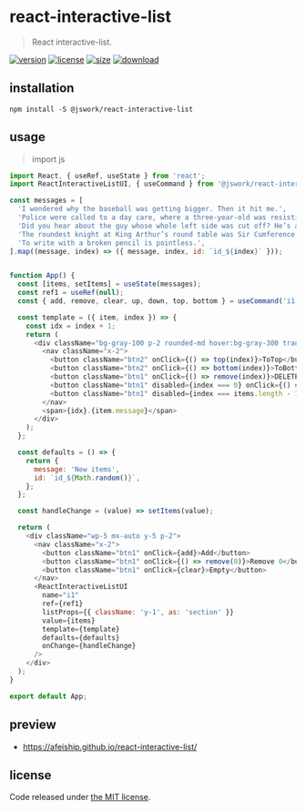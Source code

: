 # react-interactive-list
> React interactive-list.

[![version][version-image]][version-url]
[![license][license-image]][license-url]
[![size][size-image]][size-url]
[![download][download-image]][download-url]

## installation
```shell
npm install -S @jswork/react-interactive-list
```

## usage
> import js
  ```js
  import React, { useRef, useState } from 'react';
  import ReactInteractiveListUI, { useCommand } from '@jswork/react-interactive-list/main';

  const messages = [
    'I wondered why the baseball was getting bigger. Then it hit me.',
    'Police were called to a day care, where a three-year-old was resisting a rest.',
    'Did you hear about the guy whose whole left side was cut off? He’s all right now.',
    'The roundest knight at King Arthur’s round table was Sir Cumference.',
    'To write with a broken pencil is pointless.',
  ].map((message, index) => ({ message, index, id: `id_${index}` }));


  function App() {
    const [items, setItems] = useState(messages);
    const ref1 = useRef(null);
    const { add, remove, clear, up, down, top, bottom } = useCommand('i1');

    const template = ({ item, index }) => {
      const idx = index + 1;
      return (
        <div className="bg-gray-100 p-2 rounded-md hover:bg-gray-300 transition-all cursor-pointer" key={item.id}>
          <nav className="x-2">
            <button className="btn2" onClick={() => top(index)}>ToTop</button>
            <button className="btn2" onClick={() => bottom(index)}>ToBottom</button>
            <button className="btn1" onClick={() => remove(index)}>DELETE</button>
            <button className="btn1" disabled={index === 0} onClick={() => up(index)}>Up</button>
            <button className="btn1" disabled={index === items.length - 1} onClick={() => down(index)}>Down</button>
          </nav>
          <span>{idx}.{item.message}</span>
        </div>
      );
    };

    const defaults = () => {
      return {
        message: 'New items',
        id: `id_${Math.random()}`,
      };
    };

    const handleChange = (value) => setItems(value);

    return (
      <div className="wp-5 mx-auto y-5 p-2">
        <nav className="x-2">
          <button className="btn1" onClick={add}>Add</button>
          <button className="btn1" onClick={() => remove(0)}>Remove 0</button>
          <button className="btn1" onClick={clear}>Empty</button>
        </nav>
        <ReactInteractiveListUI
          name="i1"
          ref={ref1}
          listProps={{ className: 'y-1', as: 'section' }}
          value={items}
          template={template}
          defaults={defaults}
          onChange={handleChange}
        />
      </div>
    );
  }

  export default App;
  ```

## preview
- https://afeiship.github.io/react-interactive-list/

## license
Code released under [the MIT license](https://github.com/afeiship/react-interactive-list/blob/master/LICENSE.txt).

[version-image]: https://img.shields.io/npm/v/@jswork/react-interactive-list
[version-url]: https://npmjs.org/package/@jswork/react-interactive-list

[license-image]: https://img.shields.io/npm/l/@jswork/react-interactive-list
[license-url]: https://github.com/afeiship/react-interactive-list/blob/master/LICENSE.txt

[size-image]: https://img.shields.io/bundlephobia/minzip/@jswork/react-interactive-list
[size-url]: https://github.com/afeiship/react-interactive-list/blob/master/dist/react-interactive-list.min.js

[download-image]: https://img.shields.io/npm/dm/@jswork/react-interactive-list
[download-url]: https://www.npmjs.com/package/@jswork/react-interactive-list
